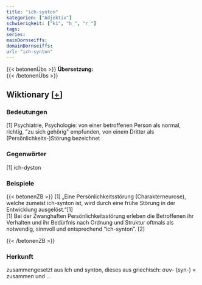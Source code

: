 ```yaml
---
title: "ich-synton"
kategorien: ["Adjektiv"]
schwierigkeit: ["k1", "h_", "r_"]
tags:
series:
mainDornseiffs:
domainDornseiffs:
url: "ich-synton"
---
```


{{< betonenÜbs >}}
**Übersetzung:**  
{{< /betonenÜbs >}}

## Wiktionary [[+](https://de.wiktionary.org/wiki/ich-synton)]

### Bedeutungen
[1] Psychiatrie, Psychologie: von einer betroffenen Person als normal, richtig, "zu sich gehörig" empfunden, von einem Dritter als (Persönlichkeits-)Störung bezeichnet  

### Gegenwörter
[1] ich-dyston  

### Beispiele
{{< betonenZB >}}
[1] „Eine Persönlichkeitsstörung (Charakterneurose), welche zumeist ich-synton ist, wird durch eine frühe Störung in der Entwicklung ausgelöst.“[1]  
[1] Bei der Zwanghaften Persönlichkeitsstörung erleben die Betroffenen ihr Verhalten und ihr Bedürfnis nach Ordnung und Struktur oftmals als notwendig, sinnvoll und entsprechend “ich-synton”. [2]  

{{< /betonenZB >}}
### Herkunft
zusammengesetzt aus Ich und synton, dieses aus griechisch: συν- (syn-) = zusammen und …  


